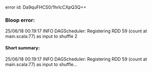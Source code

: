 error id: Da9quFHCS0/1hrlcCXpQ3Q==
### Bloop error:

25/06/18 00:19:17 INFO DAGScheduler: Registering RDD 59 (count at main.scala:77) as input to shuffle 2
#### Short summary: 

25/06/18 00:19:17 INFO DAGScheduler: Registering RDD 59 (count at main.scala:77) as input to shuffle...